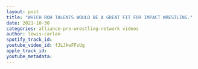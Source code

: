 ```yaml
---
layout: post
title: "WHICH ROH TALENTS WOULD BE A GREAT FIT FOR IMPACT WRESTLING."
date: 2021-10-30
categories: alliance-pro-wrestling-network videos
author: lewis-carlan
spotify_track_id: 
youtube_video_id: fJLJkwFFzUg
apple_track_id: 
youtube_metadata: 
---
```

